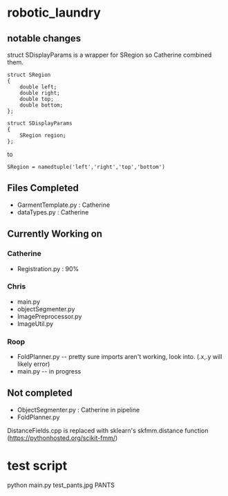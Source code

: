 # robotic_laundry

## notable changes
struct SDisplayParams is a wrapper for SRegion so Catherine combined them. 
```
struct SRegion
{
	double left;
	double right;
	double top;
	double bottom;
};

struct SDisplayParams
{
	SRegion region;
};
```

to 
```
SRegion = namedtuple('left','right','top','bottom')
```

## Files Completed 
- GarmentTemplate.py : Catherine
- dataTypes.py : Catherine

## Currently Working on
### Catherine
- Registration.py : 90% 

### Chris
- main.py
- objectSegmenter.py
- ImagePreprocessor.py
- ImageUtil.py
### Roop
- FoldPlanner.py -- pretty sure imports aren't working, look into. (.x,.y will likely error)
- main.py -- in progress

## Not completed
- ObjectSegmenter.py : Catherine in pipeline
- FoldPlanner.py

DistanceFields.cpp is replaced with sklearn's skfmm.distance function (https://pythonhosted.org/scikit-fmm/)


# test script

python main.py test_pants.jpg PANTS

